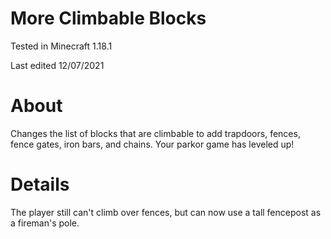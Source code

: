 # More Climbable Blocks

Tested in Minecraft 1.18.1

Last edited 12/07/2021

# About

Changes the list of blocks that are climbable to add trapdoors, fences, fence gates, iron bars, and chains.  Your parkor game has leveled up!

# Details

The player still can't climb over fences, but can now use a tall fencepost as a fireman's pole.

